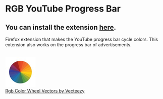 # RGB YouTube Progress Bar

## You can install the extension [here](https://addons.mozilla.org/addon/rgb-youtube-progress-bar/).

Firefox extension that makes the YouTube progress bar cycle colors. This extension also works on the progress bar of advertisements.

<br>

<a href="https://www.vecteezy.com/free-vector/rgb-color-wheel">
    <img alt="Color Wheel" src="./icons/icon-96.jpg"/>
    <br>
    Rgb Color Wheel Vectors by Vecteezy
</a>
